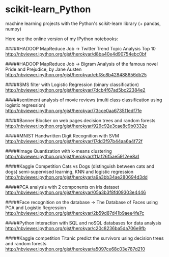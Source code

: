 # scikit-learn_Python
machine learning projects with the Python's scikit-learn library (+ pandas, numpy)

Here see the online version of my IPython notebooks:

#####HADOOP MapReduce Job ->  Twitter Trend Topic Analysis Top 10
http://nbviewer.ipython.org/gist/herokyar/d8ba40e4d90754ebc0bf

#####HADOOP MapReduce Job -> Bigram Analysis of the famous novel Pride and Prejudice, by Jane Austen
http://nbviewer.ipython.org/gist/herokyar/ebf8c8b428488656db25

#####SMS filter  with Logistic Regression (binary classification)
http://nbviewer.ipython.org/gist/herokyar/7dcb4f67ad5bc22384e2

#####sentiment analysis of movie reviews
(multi class classification using logistic regression)
http://nbviewer.ipython.org/gist/herokyar/73cce0aa673511edf7fe

#####Banner Blocker on web pages decision trees and random forests
http://nbviewer.ipython.org/gist/herokyar/929c92e3cae8c9b0332e

#####MNIST Handwritten Digit Recognition with SVM
http://nbviewer.ipython.org/gist/herokyar/17dd3f97b44aa6a4f72f

#####Image Quantization with k-means clustering 
http://nbviewer.ipython.org/gist/herokyar/ff1af26f5ae5912ee8a1

#####Kaggle Competition Cats vs Dogs (distinguish between cats and dogs)
semi-supervised learning, KNN and logistic regression
http://nbviewer.ipython.org/gist/herokyar/a9a3bb34ae280694d3dd

#####PCA analysis with 2 components on iris dataset
http://nbviewer.ipython.org/gist/herokyar/05a3b3f8fd09303e4446

#####Face recognition on the database -> The Database of Faces using PCA and Logistic Regression
http://nbviewer.ipython.org/gist/herokyar/2b59d87d41b9aee4fe7c

#####Python interaction with SQL and noSQL  databases for data analysis
http://nbviewer.ipython.org/gist/herokyar/c20c8236ba5da706e9fb

#####Kaggle competition Titanic predict the survivors using decision trees and random forests
http://nbviewer.ipython.org/gist/herokyar/a5097ce68c03e787d210
